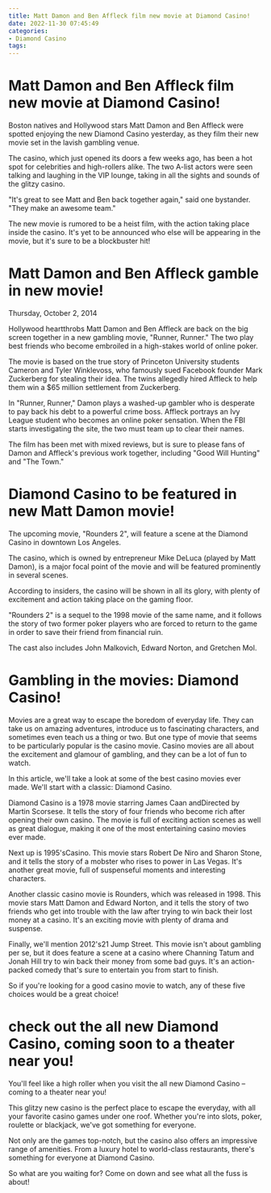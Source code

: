 ```yaml
---
title: Matt Damon and Ben Affleck film new movie at Diamond Casino!
date: 2022-11-30 07:45:49
categories:
- Diamond Casino
tags:
---
```



#  Matt Damon and Ben Affleck film new movie at Diamond Casino!

Boston natives and Hollywood stars Matt Damon and Ben Affleck were spotted enjoying the new Diamond Casino yesterday, as they film their new movie set in the lavish gambling venue.

The casino, which just opened its doors a few weeks ago, has been a hot spot for celebrities and high-rollers alike. The two A-list actors were seen talking and laughing in the VIP lounge, taking in all the sights and sounds of the glitzy casino.

"It's great to see Matt and Ben back together again," said one bystander. "They make an awesome team."

The new movie is rumored to be a heist film, with the action taking place inside the casino. It's yet to be announced who else will be appearing in the movie, but it's sure to be a blockbuster hit!

#  Matt Damon and Ben Affleck gamble in new movie!

Thursday, October 2, 2014

Hollywood heartthrobs Matt Damon and Ben Affleck are back on the big screen together in a new gambling movie, "Runner, Runner." The two play best friends who become embroiled in a high-stakes world of online poker.

The movie is based on the true story of Princeton University students Cameron and Tyler Winklevoss, who famously sued Facebook founder Mark Zuckerberg for stealing their idea. The twins allegedly hired Affleck to help them win a $65 million settlement from Zuckerberg.

In "Runner, Runner," Damon plays a washed-up gambler who is desperate to pay back his debt to a powerful crime boss. Affleck portrays an Ivy League student who becomes an online poker sensation. When the FBI starts investigating the site, the two must team up to clear their names.

The film has been met with mixed reviews, but is sure to please fans of Damon and Affleck's previous work together, including "Good Will Hunting" and "The Town."

#  Diamond Casino to be featured in new Matt Damon movie!

The upcoming movie, "Rounders 2", will feature a scene at the Diamond Casino in downtown Los Angeles.

The casino, which is owned by entrepreneur Mike DeLuca (played by Matt Damon), is a major focal point of the movie and will be featured prominently in several scenes.

According to insiders, the casino will be shown in all its glory, with plenty of excitement and action taking place on the gaming floor.

"Rounders 2" is a sequel to the 1998 movie of the same name, and it follows the story of two former poker players who are forced to return to the game in order to save their friend from financial ruin.

The cast also includes John Malkovich, Edward Norton, and Gretchen Mol.

#  Gambling in the movies: Diamond Casino!

Movies are a great way to escape the boredom of everyday life. They can take us on amazing adventures, introduce us to fascinating characters, and sometimes even teach us a thing or two. But one type of movie that seems to be particularly popular is the casino movie. Casino movies are all about the excitement and glamour of gambling, and they can be a lot of fun to watch.

In this article, we'll take a look at some of the best casino movies ever made. We'll start with a classic: Diamond Casino.

Diamond Casino is a 1978 movie starring James Caan andDirected by Martin Scorsese. It tells the story of four friends who become rich after opening their own casino. The movie is full of exciting action scenes as well as great dialogue, making it one of the most entertaining casino movies ever made.

Next up is 1995'sCasino. This movie stars Robert De Niro and Sharon Stone, and it tells the story of a mobster who rises to power in Las Vegas. It's another great movie, full of suspenseful moments and interesting characters.

Another classic casino movie is Rounders, which was released in 1998. This movie stars Matt Damon and Edward Norton, and it tells the story of two friends who get into trouble with the law after trying to win back their lost money at a casino. It's an exciting movie with plenty of drama and suspense.

Finally, we'll mention 2012's21 Jump Street. This movie isn't about gambling per se, but it does feature a scene at a casino where Channing Tatum and Jonah Hill try to win back their money from some bad guys. It's an action-packed comedy that's sure to entertain you from start to finish.

So if you're looking for a good casino movie to watch, any of these five choices would be a great choice!

#   check out the all new Diamond Casino, coming soon to a theater near you!

You'll feel like a high roller when you visit the all new Diamond Casino – coming to a theater near you!

This glitzy new casino is the perfect place to escape the everyday, with all your favorite casino games under one roof. Whether you're into slots, poker, roulette or blackjack, we've got something for everyone.

Not only are the games top-notch, but the casino also offers an impressive range of amenities. From a luxury hotel to world-class restaurants, there's something for everyone at Diamond Casino.

So what are you waiting for? Come on down and see what all the fuss is about!